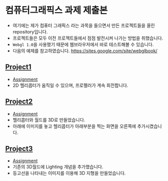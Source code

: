 # 컴퓨터그래픽스 과제 제출본

* 여기에는 제가 컴퓨터 그래픽스 라는 과목을 들으면서 만든 프로젝트들을 올린 repository입니다.
* 프로젝트들은 모두 이전 프로젝트들에서 점점 발전시켜 나가는 방법을 취했습니다.
* `Webgl 1.0`을 사용했기 때문에 웹브라우저에서 바로 테스트해볼 수 있습니다.
* 다음의 예제를 참고하였습니다. https://sites.google.com/site/webglbook/

## [Project1](https://qlqhqo2341.github.io/3-2_computer_graphics//Project1/base.htm)
* [Assignment](http://www.minho-kim.com/courses/18fa71033/proj1.html)
* 2D 헬리콥터가 움직일 수 있으며, 프로펠러가 계속 회전합니다.

## [Project2](https://qlqhqo2341.github.io/3-2_computer_graphics/Project2/base.htm)
* [Assignment](http://www.minho-kim.com/courses/18fa71033/proj2.html)
* 헬리콥터와 월드를 3D로 만들었습니다.
* 아래에 이미지를 놓고 헬리콥터가 아래부분을 찍는 화면을 오른쪽에 추가시켰습니다.

## [Project3](https://qlqhqo2341.github.io/3-2_computer_graphics/Project3/base.htm)
* [Assignment](http://www.minho-kim.com/courses/18fa71033/proj3/proj3.shtml)
* 기존의 3D월드에 Lighting 개념을 추가했습니다.
* 등고선을 나타내는 이미지를 이용해 3D 지형을 만들었습니다.
